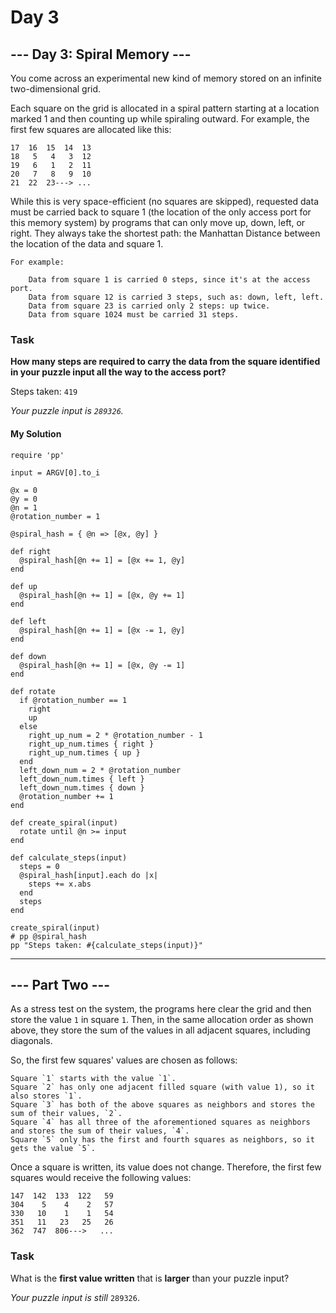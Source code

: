# Day 3

## --- Day 3: Spiral Memory ---

You come across an experimental new kind of memory stored on an infinite two-dimensional grid.

Each square on the grid is allocated in a spiral pattern starting at a location marked 1 and then counting up while spiraling outward. For example, the first few squares are allocated like this:

```
17  16  15  14  13
18   5   4   3  12
19   6   1   2  11
20   7   8   9  10
21  22  23---> ...
```

While this is very space-efficient (no squares are skipped), requested data must be carried back to square 1 (the location of the only access port for this memory system) by programs that can only move up, down, left, or right. They always take the shortest path: the Manhattan Distance between the location of the data and square 1.

```
For example:

    Data from square 1 is carried 0 steps, since it's at the access port.
    Data from square 12 is carried 3 steps, such as: down, left, left.
    Data from square 23 is carried only 2 steps: up twice.
    Data from square 1024 must be carried 31 steps.
```

### Task
**How many steps are required to carry the data from the square identified in your puzzle input all the way to the access port?**

Steps taken: `419`

_Your puzzle input is `289326`._

#### My Solution

```
require 'pp'

input = ARGV[0].to_i

@x = 0
@y = 0
@n = 1
@rotation_number = 1

@spiral_hash = { @n => [@x, @y] }

def right
  @spiral_hash[@n += 1] = [@x += 1, @y]
end

def up
  @spiral_hash[@n += 1] = [@x, @y += 1]
end

def left
  @spiral_hash[@n += 1] = [@x -= 1, @y]
end

def down
  @spiral_hash[@n += 1] = [@x, @y -= 1]
end

def rotate
  if @rotation_number == 1
    right
    up
  else
    right_up_num = 2 * @rotation_number - 1
    right_up_num.times { right }
    right_up_num.times { up }
  end
  left_down_num = 2 * @rotation_number
  left_down_num.times { left }
  left_down_num.times { down }
  @rotation_number += 1
end

def create_spiral(input)
  rotate until @n >= input
end

def calculate_steps(input)
  steps = 0
  @spiral_hash[input].each do |x|
    steps += x.abs
  end
  steps
end

create_spiral(input)
# pp @spiral_hash
pp "Steps taken: #{calculate_steps(input)}"
```
---

## --- Part Two ---

As a stress test on the system, the programs here clear the grid and then store the value `1` in square `1`. Then, in the same allocation order as shown above, they store the sum of the values in all adjacent squares, including diagonals.

So, the first few squares' values are chosen as follows:

    Square `1` starts with the value `1`.
    Square `2` has only one adjacent filled square (with value 1), so it also stores `1`.
    Square `3` has both of the above squares as neighbors and stores the sum of their values, `2`.
    Square `4` has all three of the aforementioned squares as neighbors and stores the sum of their values, `4`.
    Square `5` only has the first and fourth squares as neighbors, so it gets the value `5`.

Once a square is written, its value does not change. Therefore, the first few squares would receive the following values:

```
147  142  133  122   59
304    5    4    2   57
330   10    1    1   54
351   11   23   25   26
362  747  806--->   ...
```

### Task
What is the **first value written** that is **larger** than your puzzle input?

_Your puzzle input is still_ `289326`.
